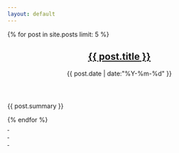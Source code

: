 ```yaml
---
layout: default
---
```


<section>
  {% for post in site.posts limit: 5 %}
    <article>
      <header>
        <h2><a href="{{ post.url }}">{{ post.title }}</a></h2>
        <span>
          <time datetime="{{ post.date | date:"%Y-%m-%d" }}">{{ post.date | date:"%Y-%m-%d" }}</time>
        </span>
      </header>
      <section class="post">
        <p>{{ post.summary }}</p>
      </section>
    </article>
  {% endfor %}
</section>

<div id="archive-ref">
  <a href="/archive.html" class="circle-wrapper">
  <div class="circle">&nbsp;</div>
  <div class="circle">&nbsp;</div>
  <div class="circle">&nbsp;</div>
  </a>
</div>